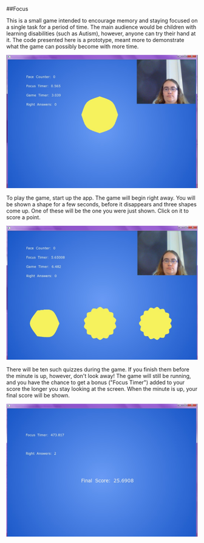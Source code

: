 ##Focus

This is a small game intended to encourage memory and staying focused on a single task for a period of time. The main audience would be children with learning disabilities (such as Autism), however, anyone can try their hand at it. The code presented here is a prototype, meant more to demonstrate what the game can possibly become with more time. 

![Screenshot of start of game](assets/screenshot1.jpg)

To play the game, start up the app. The game will begin right away. You will be shown a shape for a few seconds, before it disappears and three shapes come up. One of these will be the one you were just shown. Click on it to score a point.

![Screenshot of a quiz during the game](assets/screenshot2.jpg)

There will be ten such quizzes during the game. If you finish them before the minute is up, however, don't look away! The game will still be running, and you have the chance to get a bonus ("Focus Timer") added to your score the longer you stay looking at the screen. When the minute is up, your final score will be shown. 

![Screenshot of end of the game](assets/screenshot3.jpg)

